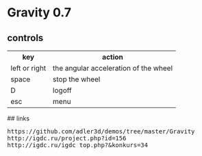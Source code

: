 # Gravity 0.7
## controls
<table>
<tr><th>key</th><th>action</th></tr>
<tr><td>left or right</td><td>the angular acceleration of the wheel</td></tr>
<tr><td>space</td><td>stop the wheel</td></tr>
<tr><td>D</td><td>logoff</td></tr>
<tr><td>esc</td><td>menu</td></tr>
</table>
## links
<pre>
https://github.com/adler3d/demos/tree/master/Gravity
http://igdc.ru/project.php?id=156
http://igdc.ru/igdc_top.php?&konkurs=34
</pre>
